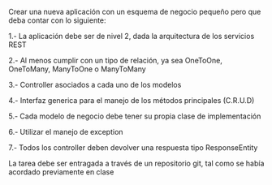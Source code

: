 Crear una nueva aplicación con un esquema de negocio pequeño pero que deba contar con lo siguiente:

1.- La aplicación debe ser de nivel 2, dada la arquitectura de los servicios REST

2.- Al menos cumplir con un tipo de relación, ya sea OneToOne, OneToMany, ManyToOne o ManyToMany

3.- Controller asociados a cada uno de los modelos

4.- Interfaz generica para el manejo de los métodos principales (C.R.U.D)

5.- Cada modelo de negocio debe tener su propia clase de implementación

6.- Utilizar el manejo de exception

7.- Todos los controller deben devolver una respuesta tipo ResponseEntity

La tarea debe ser entragada a través de un repositorio git, tal como se había acordado previamente en clase
